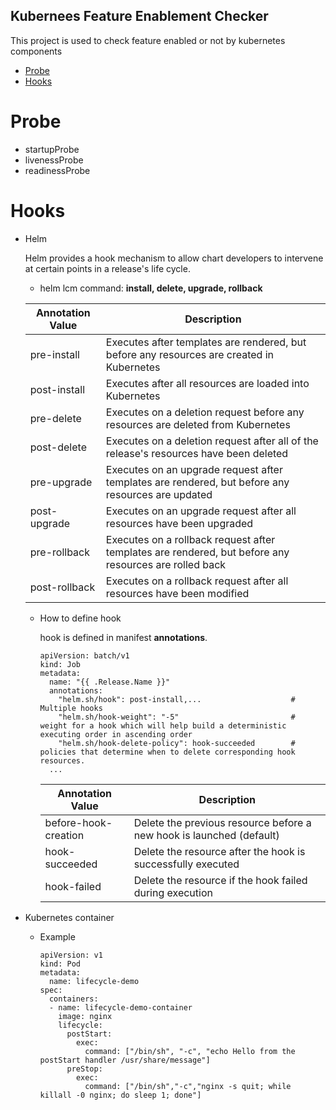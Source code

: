 Kubernees Feature Enablement Checker
---
This project is used to check feature enabled or not by kubernetes components

- [Probe](#probe)
- [Hooks](#hooks)


# Probe
* startupProbe
* livenessProbe
* readinessProbe
  
# Hooks
* Helm 
  
  Helm provides a hook mechanism to allow chart developers to intervene at certain points in a release's life cycle.
  
  * helm lcm command: **install, delete, upgrade, rollback**
  
  | Annotation Value | Description |
  | --- | --- |
  | pre-install	| Executes after templates are rendered, but before any resources are created in Kubernetes |
  | post-install | Executes after all resources are loaded into Kubernetes |
  | pre-delete | Executes on a deletion request before any resources are deleted from Kubernetes |
  | post-delete | Executes on a deletion request after all of the release's resources have been deleted |
  | pre-upgrade | Executes on an upgrade request after templates are rendered, but before any resources are updated |
  | post-upgrade | Executes on an upgrade request after all resources have been upgraded |
  | pre-rollback | Executes on a rollback request after templates are rendered, but before any resources are rolled back |
  | post-rollback | Executes on a rollback request after all resources have been modified |

  * How to define hook

    hook is defined in manifest **annotations**.
    ```
    apiVersion: batch/v1
    kind: Job
    metadata:
      name: "{{ .Release.Name }}"
      annotations:
        "helm.sh/hook": post-install,...                    # Multiple hooks
        "helm.sh/hook-weight": "-5"                         # weight for a hook which will help build a deterministic executing order in ascending order
        "helm.sh/hook-delete-policy": hook-succeeded        # policies that determine when to delete corresponding hook resources.
      ...
    ```

    | Annotation Value | Description |
    | --- | -- |
    | before-hook-creation | Delete the previous resource before a new hook is launched (default) |
    | hook-succeeded | Delete the resource after the hook is successfully executed |
    | hook-failed | Delete the resource if the hook failed during execution |

* Kubernetes container
  * Example
    ```
    apiVersion: v1
    kind: Pod
    metadata:
      name: lifecycle-demo
    spec:
      containers:
      - name: lifecycle-demo-container
        image: nginx
        lifecycle:
          postStart:
            exec:
              command: ["/bin/sh", "-c", "echo Hello from the postStart handler /usr/share/message"]
          preStop:
            exec:
              command: ["/bin/sh","-c","nginx -s quit; while killall -0 nginx; do sleep 1; done"]
    ```


